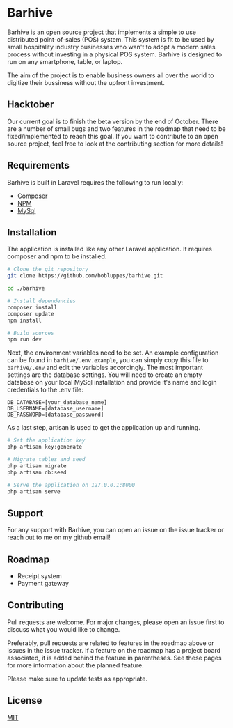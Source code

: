 # Barhive

Barhive is an open source project that implements a simple to use distributed point-of-sales (POS) system. This system is fit to be used by small hospitality industry businesses who wan't to adopt a modern sales process without investing in a physical POS system. Barhive is designed to run on any smartphone, table, or laptop.

The aim of the project is to enable business owners all over the world to digitize their bussiness without the upfront investment.

## Hacktober
Our current goal is to finish the beta version by the end of October. There are a number of small bugs and two features in the roadmap that need to be fixed/implemented to reach this goal. If you want to contribute to an open source project, feel free to look at the contributing section for more details!

## Requirements

Barhive is built in Laravel requires the following to run locally:

- [Composer](https://getcomposer.org/download/)
- [NPM](https://docs.npmjs.com/cli/install)
- [MySql](https://www.mysql.com/downloads/)

## Installation

The application is installed like any other Laravel application. It requires composer and npm to be installed.

```bash
# Clone the git repository
git clone https://github.com/bobluppes/barhive.git

cd ./barhive

# Install dependencies
composer install
composer update
npm install

# Build sources
npm run dev
```

Next, the environment variables need to be set. An example configuration can be found in `barhive/.env.example`, you can simply copy this file to `barhive/.env` and edit the variables accordingly. The most important settings are the database settings. You will need to create an empty database on your local MySql installation and provide it's name and login credentials to the .env file:

```
DB_DATABASE=[your_database_name]
DB_USERNAME=[database_username]
DB_PASSWORD=[database_password]
```

As a last step, artisan is used to get the application up and running.

```bash
# Set the application key
php artisan key:generate

# Migrate tables and seed
php artisan migrate
php artisan db:seed

# Serve the application on 127.0.0.1:8000
php artisan serve
```

## Support
For any support with Barhive, you can open an issue on the issue tracker or reach out to me on my github email!

## Roadmap
* Receipt system
* Payment gateway

## Contributing
Pull requests are welcome. For major changes, please open an issue first to discuss what you would like to change.

Preferably, pull requests are related to features in the roadmap above or issues in the issue tracker. If a feature on the roadmap has a project board associated, it is added behind the feature in parentheses. See these pages for more information about the planned feature.

Please make sure to update tests as appropriate.

## License
[MIT](https://choosealicense.com/licenses/mit/)
